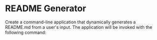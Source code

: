 # README Generator

Create a command-line application that dynamically generates a README.md from a user's input. The application will be invoked with the following command: